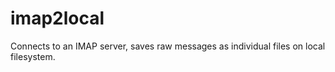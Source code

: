 imap2local
==========

Connects to an IMAP server, saves raw messages as individual files on local filesystem.